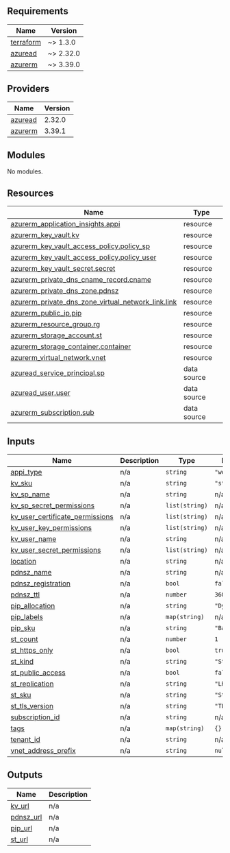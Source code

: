 ## Requirements

| Name | Version |
|------|---------|
| <a name="requirement_terraform"></a> [terraform](#requirement\_terraform) | ~> 1.3.0 |
| <a name="requirement_azuread"></a> [azuread](#requirement\_azuread) | ~> 2.32.0 |
| <a name="requirement_azurerm"></a> [azurerm](#requirement\_azurerm) | ~> 3.39.0 |

## Providers

| Name | Version |
|------|---------|
| <a name="provider_azuread"></a> [azuread](#provider\_azuread) | 2.32.0 |
| <a name="provider_azurerm"></a> [azurerm](#provider\_azurerm) | 3.39.1 |

## Modules

No modules.

## Resources

| Name | Type |
|------|------|
| [azurerm_application_insights.appi](https://registry.terraform.io/providers/hashicorp/azurerm/latest/docs/resources/application_insights) | resource |
| [azurerm_key_vault.kv](https://registry.terraform.io/providers/hashicorp/azurerm/latest/docs/resources/key_vault) | resource |
| [azurerm_key_vault_access_policy.policy_sp](https://registry.terraform.io/providers/hashicorp/azurerm/latest/docs/resources/key_vault_access_policy) | resource |
| [azurerm_key_vault_access_policy.policy_user](https://registry.terraform.io/providers/hashicorp/azurerm/latest/docs/resources/key_vault_access_policy) | resource |
| [azurerm_key_vault_secret.secret](https://registry.terraform.io/providers/hashicorp/azurerm/latest/docs/resources/key_vault_secret) | resource |
| [azurerm_private_dns_cname_record.cname](https://registry.terraform.io/providers/hashicorp/azurerm/latest/docs/resources/private_dns_cname_record) | resource |
| [azurerm_private_dns_zone.pdnsz](https://registry.terraform.io/providers/hashicorp/azurerm/latest/docs/resources/private_dns_zone) | resource |
| [azurerm_private_dns_zone_virtual_network_link.link](https://registry.terraform.io/providers/hashicorp/azurerm/latest/docs/resources/private_dns_zone_virtual_network_link) | resource |
| [azurerm_public_ip.pip](https://registry.terraform.io/providers/hashicorp/azurerm/latest/docs/resources/public_ip) | resource |
| [azurerm_resource_group.rg](https://registry.terraform.io/providers/hashicorp/azurerm/latest/docs/resources/resource_group) | resource |
| [azurerm_storage_account.st](https://registry.terraform.io/providers/hashicorp/azurerm/latest/docs/resources/storage_account) | resource |
| [azurerm_storage_container.container](https://registry.terraform.io/providers/hashicorp/azurerm/latest/docs/resources/storage_container) | resource |
| [azurerm_virtual_network.vnet](https://registry.terraform.io/providers/hashicorp/azurerm/latest/docs/resources/virtual_network) | resource |
| [azuread_service_principal.sp](https://registry.terraform.io/providers/hashicorp/azuread/latest/docs/data-sources/service_principal) | data source |
| [azuread_user.user](https://registry.terraform.io/providers/hashicorp/azuread/latest/docs/data-sources/user) | data source |
| [azurerm_subscription.sub](https://registry.terraform.io/providers/hashicorp/azurerm/latest/docs/data-sources/subscription) | data source |

## Inputs

| Name | Description | Type | Default | Required |
|------|-------------|------|---------|:--------:|
| <a name="input_appi_type"></a> [appi\_type](#input\_appi\_type) | n/a | `string` | `"web"` | no |
| <a name="input_kv_sku"></a> [kv\_sku](#input\_kv\_sku) | n/a | `string` | `"standard"` | no |
| <a name="input_kv_sp_name"></a> [kv\_sp\_name](#input\_kv\_sp\_name) | n/a | `string` | n/a | yes |
| <a name="input_kv_sp_secret_permissions"></a> [kv\_sp\_secret\_permissions](#input\_kv\_sp\_secret\_permissions) | n/a | `list(string)` | n/a | yes |
| <a name="input_kv_user_certificate_permissions"></a> [kv\_user\_certificate\_permissions](#input\_kv\_user\_certificate\_permissions) | n/a | `list(string)` | n/a | yes |
| <a name="input_kv_user_key_permissions"></a> [kv\_user\_key\_permissions](#input\_kv\_user\_key\_permissions) | n/a | `list(string)` | n/a | yes |
| <a name="input_kv_user_name"></a> [kv\_user\_name](#input\_kv\_user\_name) | n/a | `string` | n/a | yes |
| <a name="input_kv_user_secret_permissions"></a> [kv\_user\_secret\_permissions](#input\_kv\_user\_secret\_permissions) | n/a | `list(string)` | n/a | yes |
| <a name="input_location"></a> [location](#input\_location) | n/a | `string` | n/a | yes |
| <a name="input_pdnsz_name"></a> [pdnsz\_name](#input\_pdnsz\_name) | n/a | `string` | n/a | yes |
| <a name="input_pdnsz_registration"></a> [pdnsz\_registration](#input\_pdnsz\_registration) | n/a | `bool` | `false` | no |
| <a name="input_pdnsz_ttl"></a> [pdnsz\_ttl](#input\_pdnsz\_ttl) | n/a | `number` | `3600` | no |
| <a name="input_pip_allocation"></a> [pip\_allocation](#input\_pip\_allocation) | n/a | `string` | `"Dynamic"` | no |
| <a name="input_pip_labels"></a> [pip\_labels](#input\_pip\_labels) | n/a | `map(string)` | n/a | yes |
| <a name="input_pip_sku"></a> [pip\_sku](#input\_pip\_sku) | n/a | `string` | `"Basic"` | no |
| <a name="input_st_count"></a> [st\_count](#input\_st\_count) | n/a | `number` | `1` | no |
| <a name="input_st_https_only"></a> [st\_https\_only](#input\_st\_https\_only) | n/a | `bool` | `true` | no |
| <a name="input_st_kind"></a> [st\_kind](#input\_st\_kind) | n/a | `string` | `"StorageV2"` | no |
| <a name="input_st_public_access"></a> [st\_public\_access](#input\_st\_public\_access) | n/a | `bool` | `false` | no |
| <a name="input_st_replication"></a> [st\_replication](#input\_st\_replication) | n/a | `string` | `"LRS"` | no |
| <a name="input_st_sku"></a> [st\_sku](#input\_st\_sku) | n/a | `string` | `"Standard"` | no |
| <a name="input_st_tls_version"></a> [st\_tls\_version](#input\_st\_tls\_version) | n/a | `string` | `"TLS1_2"` | no |
| <a name="input_subscription_id"></a> [subscription\_id](#input\_subscription\_id) | n/a | `string` | n/a | yes |
| <a name="input_tags"></a> [tags](#input\_tags) | n/a | `map(string)` | `{}` | no |
| <a name="input_tenant_id"></a> [tenant\_id](#input\_tenant\_id) | n/a | `string` | n/a | yes |
| <a name="input_vnet_address_prefix"></a> [vnet\_address\_prefix](#input\_vnet\_address\_prefix) | n/a | `string` | `null` | no |

## Outputs

| Name | Description |
|------|-------------|
| <a name="output_kv_url"></a> [kv\_url](#output\_kv\_url) | n/a |
| <a name="output_pdnsz_url"></a> [pdnsz\_url](#output\_pdnsz\_url) | n/a |
| <a name="output_pip_url"></a> [pip\_url](#output\_pip\_url) | n/a |
| <a name="output_st_url"></a> [st\_url](#output\_st\_url) | n/a |
